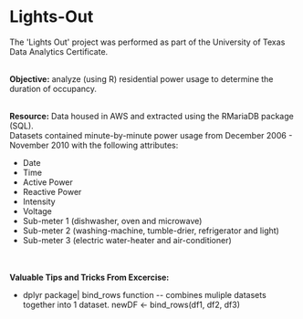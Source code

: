 # Lights-Out
The 'Lights Out' project was performed as part of the University of Texas Data Analytics Certificate. 

<br> <b> Objective:</b> analyze (using R) residential power usage to determine the duration of occupancy. 

<br> <b>Resource:</b> Data housed in AWS and extracted using the RMariaDB package (SQL).
<br>Datasets contained minute-by-minute power usage from December 2006 - November 2010 with the following attributes: 
<ul>
	<li>Date</li>
 	<li>Time</li>
	<li>Active Power</li>
	<li>Reactive Power</li>
 	<li>Intensity</li>
	<li>Voltage</li>
	<li>Sub-meter 1 (dishwasher, oven and microwave)</li>
 	<li>Sub-meter 2 (washing-machine, tumble-drier, refrigerator and light)</li>
	<li>Sub-meter 3 (electric water-heater and air-conditioner)</li>
</ul>

<br><br>
<b>Valuable Tips and Tricks From Excercise: </b>
<ul>
	<li>dplyr package| bind_rows function -- combines muliple datasets together into 1 dataset. newDF <- bind_rows(df1, df2, df3)</li>

</ul>

